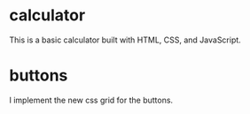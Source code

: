 # calculator
This is a basic calculator built with HTML, CSS, and JavaScript.

# buttons
I implement the new css grid for the buttons.
